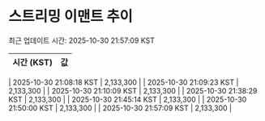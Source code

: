 
# 스트리밍 이맨트 추이

최근 업데이트 시간: 2025-10-30 21:57:09 KST

| 시간 (KST) | 값 |
| :--- | ---: |

| 2025-10-30 21:08:18 KST | 2,133,300 |
| 2025-10-30 21:09:23 KST | 2,133,300 |
| 2025-10-30 21:10:09 KST | 2,133,300 |
| 2025-10-30 21:38:29 KST | 2,133,300 |
| 2025-10-30 21:45:14 KST | 2,133,300 |
| 2025-10-30 21:50:00 KST | 2,133,300 |
| 2025-10-30 21:57:09 KST | 2,133,300 |
